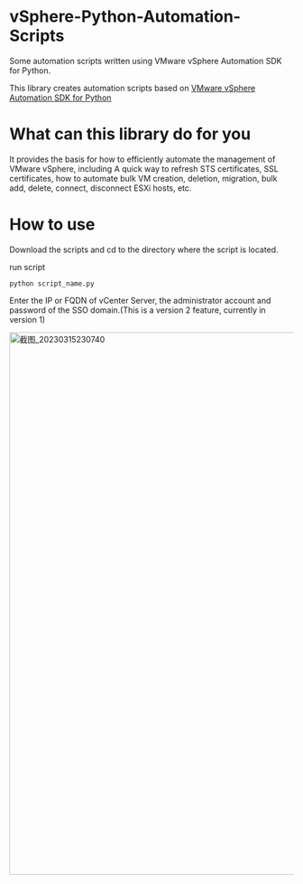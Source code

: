# vSphere-Python-Automation-Scripts
Some automation scripts written using VMware vSphere Automation SDK for Python.

This library creates automation scripts based on [VMware vSphere Automation SDK for Python](https://github.com/vmware/vsphere-automation-sdk-python)

# What can this library do for you

It provides the basis for how to efficiently automate the management of VMware vSphere, including
A quick way to refresh STS certificates, SSL certificates, how to automate bulk VM creation, deletion, migration, bulk add, delete, connect, disconnect ESXi hosts, etc.

# How to use
Download the scripts and cd to the directory where the script is located. 

run script
```shell
python script_name.py
```
Enter the IP or FQDN of vCenter Server, the administrator account and password of the SSO domain.(This is a version 2 feature, currently in version 1)

<img width="960" alt="截图_20230315230740" src="https://user-images.githubusercontent.com/43359644/225352703-b6b65782-9561-4c13-a87f-9a85f08ea39e.png">
